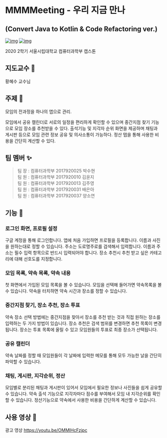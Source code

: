 # MMMMeeting - 우리 지금 만나
## (Convert Java to Kotlin & Code Refactoring ver.)
[![img](https://img.shields.io/badge/Firebase-Firestore-red)](https://firebase.google.com/products/firestore?hl=ko)
[![img](https://img.shields.io/badge/Firebase-Firestorage-red)](https://firebase.google.com/products/storage?hl=ko)
   
2020 2학기 서울시립대학교 컴퓨터과학부 캡스톤


## 지도교수 :woman:
황혜수 교수님

## 주제 :memo:
모임의 전과정을 하나의 앱으로 관리.

모임에서 공유 캘린더로 서로의 일정을 편리하게 확인할 수 있으며 중간지점 찾기 기능으로 모임 장소를 추천받을 수 있다. 출석기능 및 지각자 순위 화면을 제공하며 채팅과 게시판 등으로 모임 관련 정보 공유 및 의사소통이 가능하다. 정산 탭을 통해 사용한 비용을 간단히 계산할 수 있다.

## 팀 멤버 :sparkles:
>팀 장 : 컴퓨터과학부 2017920025 박수현   
>팀 원 : 컴퓨터과학부 2017920010 김윤지   
>팀 원 : 컴퓨터과학부 2017920013 김주영   
>팀 원 : 컴퓨터과학부 2017920031 배은아   
>팀 원 : 컴퓨터과학부 2017920037 양소연   
   
## 기능 :iphone:
### 로그인 화면, 프로필 설정
   
구글 계정을 통해 로그인합니다.
앱에 처음 가입하면 프로필을 등록합니다. 이름과 사진을 원하는대로 정할 수 있습니다. 
주소는 도로명주로를 검색해서 입력합니다. 이름과 주소는 필수 입력 항목으로 반드시 입력되어야 합니다.
장소 추천시 추천 받고 싶은 카테고리에 대해 선호도를 지정합니다.

### 모임 목록, 약속 목록, 약속 내용
   
첫 화면에서 가입된 모임 목록을 볼 수 있습니다.
모임을 선택해 들어가면 약속목록을 볼 수 있습니다.
약속을 터치하면 약속 시간과 장소를 정할 수 있습니다.
   
### 중간지점 찾기, 장소 추천, 장소 투표

약속 장소 선택 방법에는 중간지점을 찾아서 장소를 추천 받는 것과 직접 원하는 장소를 입력하는 두 가지 방법이 있습니다. 
장소 추천은 검색 범위를 변경하면 추천 목록이 변경됩니다.
장소는 투표 목록에 올릴 수 있고 모임원들의 투표로 최종 장소가 선택됩니다. 

### 공유 캘린더
   
약속 날짜를 정할 때 모임원들이 각 날짜에 입력한 메모를 통해 모두 가능한 날을 간단히 파악할 수 있습니다.
   
### 채팅, 게시판, 지각순위, 정산  
   
모임별로 분리된 채팅과 게시판이 있어서 모임에서 필요한 정보나 사진들을 쉽게 공유할 수 있습니다.
약속 출석 기능으로 지각자마다 점수를 부여해서 모임 내 지각순위를 확인할 수 있습니다.
정산기능으로 약속에서 사용한 비용을 간단하게 계산할 수 있습니다.


## 사용 영상 :rainbow:

광고 영상 https://youtu.be/OMMlHcFzjpc

